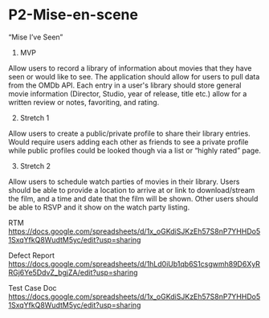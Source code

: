 # P2-Mise-en-scene

“Mise I’ve Seen” 

1. MVP  

Allow users to record a library of information about movies that they have seen or would like to see. The application should allow for users to pull data from the OMDb API. Each entry in a user's library should store general movie information (Director, Studio, year of release, title etc.) allow for a written review or notes, favoriting, and rating. 

2. Stretch 1 

Allow users to create a public/private profile to share their library entries. Would require users adding each other as friends to see a private profile while public profiles could be looked though via a list or “highly rated” page.  

3. Stretch 2 

Allow users to schedule watch parties of movies in their library. Users should be able to provide a location to arrive at or link to download/stream the film, and a time and date that the film will be shown. Other users should be able to RSVP and it show on the watch party listing. 

RTM
https://docs.google.com/spreadsheets/d/1x_oGKdiSJKzEh57S8nP7YHHDo51SxqYfkQ8WudtM5yc/edit?usp=sharing

Defect Report
https://docs.google.com/spreadsheets/d/1hLd0iUb1qb6S1csgwmh89D6XyRRGj6Ye5DdvZ_bgjZA/edit?usp=sharing

Test Case Doc
https://docs.google.com/spreadsheets/d/1x_oGKdiSJKzEh57S8nP7YHHDo51SxqYfkQ8WudtM5yc/edit?usp=sharing

